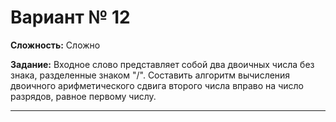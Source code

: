# Вариант № 12
**Сложность:** Сложно

**Задание:**  Входное слово представляет собой два двоичных числа без знака, разделенные знаком "/". Составить алгоритм вычисления двоичного арифметического сдвига второго числа вправо на число разрядов, равное первому числу.

---